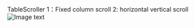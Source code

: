 TableScroller
1：Fixed column scroll
2: horizontal  vertical scroll
![Image text](https://github.com/nixiaoning/TableScroller/raw/master/info.png)

